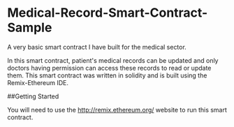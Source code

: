 # Medical-Record-Smart-Contract-Sample
A very basic smart contract I have built for the medical sector.

In this smart contract, patient's medical records can be updated and only doctors having permission can access these records to read or update them.
This smart contract was written in solidity and is built using the Remix-Ethereum IDE.

##Getting Started

You will need to use the http://remix.ethereum.org/ website to run this smart contract.

